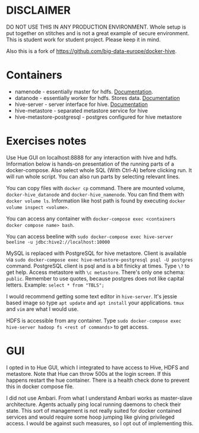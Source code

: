# DISCLAIMER

DO NOT USE THIS IN ANY PRODUCTION ENVIRONMENT. Whole setup is put together on stitches and is not a great example of secure environment. This is student work for student project. Please keep it in mind.

Also this is a fork of https://github.com/big-data-europe/docker-hive.


# Containers

* namenode - essentially master for hdfs. [Documentation](https://cwiki.apache.org/confluence/display/HADOOP2/NameNode).
* datanode - essentially worker for hdfs. Stores data. [Documentation](https://cwiki.apache.org/confluence/display/HADOOP2/DataNode)
* hive-server - server interface for hive. [Documentation](https://cwiki.apache.org/confluence/display/Hive/Setting+Up+HiveServer2#SettingUpHiveServer2-HiveServer2)
* hive-metastore - separated metastore service for hive
* hive-metastore-postgresql - postgres configured for hive metastore


# Exercises notes

Use Hue GUI on localhost:8888 for any interaction with hive and hdfs.
Information below is hands-on presentation of the running parts of a docker-compose.
Also select whole SQL (With Ctrl-A) before clicking run. It will run whole script. You can also run parts by selecting relevant lines.

You can copy files with `docker cp` command.
There are mounted volume, `docker-hive_datanode` and `docker-hive_namenode`. You can find them with `docker volume ls`. Information like host path is found by executing `docker volume inspect <volume>`.

You can access any container with `docker-compose exec <containers docker compose name> bash`.

You can access beeline with `sudo docker-compose exec hive-server beeline -u jdbc:hive2://localhost:10000`

MySQL is replaced with PostgreSQL for hive metastore.
Client is available via `sudo docker-compose exec hive-metastore-postgresql psql -U postgres` command.
PostgreSQL client is psql and is a bit finicky at times.
Type `\?` to get help.
Access metastore with `\c metastore`.
There's only one schema: `public`.
Remember to use quotes, because postgres does not like capital letters. Example: `select * from "TBLS";`

I would recommend getting some text editor in `hive-server`. It's jessie based image so type `apt update` and `apt install` your applications. `tmux` and `vim` are what I would use.

HDFS is accessible from any container. Type `sudo docker-compose exec hive-server hadoop fs <rest of commands>` to get access.


# GUI

I opted in to Hue GUI, which I integrated to have access to Hive, HDFS and metastore. Note that Hue can throw 500s at the login screen. If this happens restart the hue container. There is a health check done to prevent this in docker compose file.

I did not use Ambari. From what I understand Ambari works as master-slave architecture. Agents actually ping local running daemons to check their state.
This sort of management is not really suited for docker contained services and would require some hoop jumping like giving privileged access.
I would be against such measures, so I opt out of implementing this.
